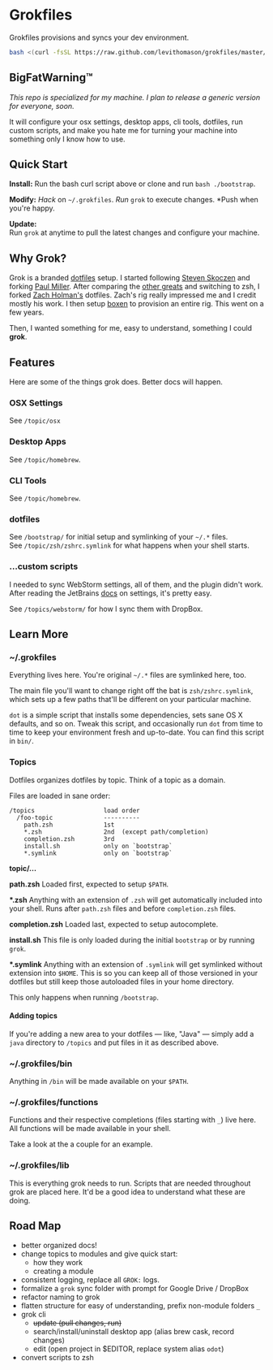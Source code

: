 Grokfiles
=========

Grokfiles provisions and syncs your dev environment.

```bash
bash <(curl -fsSL https://raw.github.com/levithomason/grokfiles/master/install)
```

## BigFatWarning™

*This repo is specialized for my machine. I plan to release a generic version
for everyone, soon.*

It will configure your osx settings, desktop apps, cli tools, dotfiles, run 
custom scripts, and make you hate me for turning your machine into something
only I know how to use.

## Quick Start

**Install:**
Run the bash curl script above or clone and run `bash ./bootstrap`. 

**Modify:**
*Hack* on `~/.grokfiles`.  *Run* `grok` to execute changes. *Push when you're happy. 

**Update:**  
Run `grok` at anytime to pull the latest changes and configure your machine.

## Why Grok?

Grok is a branded [dotfiles](https://dotfiles.github.io/) setup.  I started
following [Steven Skoczen](https://github.com/skoczen/dotfiles) and forking
[Paul Miller](https://github.com/paulmillr/dotfiles).  After comparing the 
[other greats](https://dotfiles.github.io/) and switching to zsh, I forked
[Zach Holman's](http://github.com/ryanb) dotfiles.  Zach's rig really impressed
me and I credit mostly his work. I then setup [boxen](https://boxen.github.com)
to provision an entire rig.  This went on a few years.

Then, I wanted something for me, easy to understand, something I could **grok**.

## Features
Here are some of the things grok does.  Better docs will happen.

### OSX Settings

See `/topic/osx`

### Desktop Apps

See `/topic/homebrew`.

### CLI Tools

See `/topic/homebrew`.

### dotfiles

See `/bootstrap/` for initial setup and symlinking of your `~/.*` files.  
See `/topic/zsh/zshrc.symlink` for what happens when your shell starts.

### ...custom scripts

I needed to sync WebStorm settings, all of them, and the plugin didn't work.
After reading the JetBrains
[docs](https://www.jetbrains.com/webstorm/help/project-and-ide-settings.html#d552893e149) 
on settings, it's pretty easy.

See `/topics/webstorm/` for how I sync them with DropBox.

## Learn More

### ~/.grokfiles
Everything lives here.  You're original `~/.*` files are symlinked here, too.

The main file you'll want to change right off the bat is `zsh/zshrc.symlink`,
which sets up a few paths that'll be different on your particular machine.

`dot` is a simple script that installs some dependencies, sets sane OS X
defaults, and so on. Tweak this script, and occasionally run `dot` from
time to time to keep your environment fresh and up-to-date. You can find
this script in `bin/`.

### Topics

Dotfiles organizes dotfiles by topic. Think of a topic as a domain.

Files are loaded in sane order:

    /topics                   load order
      /foo-topic              ----------
        path.zsh              1st
        *.zsh                 2nd  (except path/completion)
        completion.zsh        3rd
        install.sh            only on `bootstrap`
        *.symlink             only on `bootstrap`

**topic/...**

**path.zsh**
Loaded first, expected to setup `$PATH`.

**\*.zsh**
Anything with an extension of `.zsh` will get automatically included into your 
shell.  Runs after `path.zsh` files and before `completion.zsh` files.

**completion.zsh**
Loaded last, expected to setup autocomplete.

**install.sh**
This file is only loaded during the initial `bootstrap` or by running `grok`.

**\*.symlink**
Anything with an extension of `.symlink` will get symlinked without extension 
into `$HOME`.  This is so you can keep all of those versioned in your dotfiles 
but still keep those autoloaded files in your home directory.

This only happens when running `/bootstrap`. 

#### Adding topics
If you're adding a new area to your dotfiles — like, "Java" — simply add a 
`java` directory to `/topics` and put files in it as described above.

### ~/.grokfiles/bin

Anything in `/bin` will be made available on your `$PATH`.

### ~/.grokfiles/functions

Functions and their respective completions (files starting with `_`) live here.
All functions will be made available in your shell.

Take a look at the a couple for an example.

### ~/.grokfiles/lib

This is everything grok needs to run.  Scripts that are needed throughout grok
are placed here. It'd be a good idea to understand what these are doing.

## Road Map
- better organized docs!
- change topics to modules and give quick start:
    - how they work
    - creating a module
- consistent logging, replace all `GROK:` logs.
- formalize a `grok` sync folder with prompt for Google Drive / DropBox
- refactor naming to grok
- flatten structure for easy of understanding, prefix non-module folders `_`
- grok cli
  - ~~update (pull changes, run)~~
  - search/install/uninstall desktop app (alias brew cask, record changes)
  - edit (open project in $EDITOR, replace system alias `odot`)
- convert scripts to zsh
